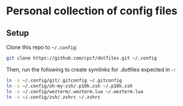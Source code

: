 # Personal collection of config files

## Setup
Clone this repo to `~/.config`:
```bash
git clone https://github.com/cpcf/dotfiles.git ~/.config
```

Then, run the following to create symlinks for .dotfiles expected in `~`:
```bash
ln -s ~/.config/git/.gitconfig ~/.gitconfig
ln -s ~/.config/oh-my-zsh/.p10k.zsh ~/.p10k.zsh
ln -s ~/.config/wezterm/.wezterm.lua ~/.wezterm.lua
ln -s ~/.config/zsh/.zshrc ~/.zshrc
```

